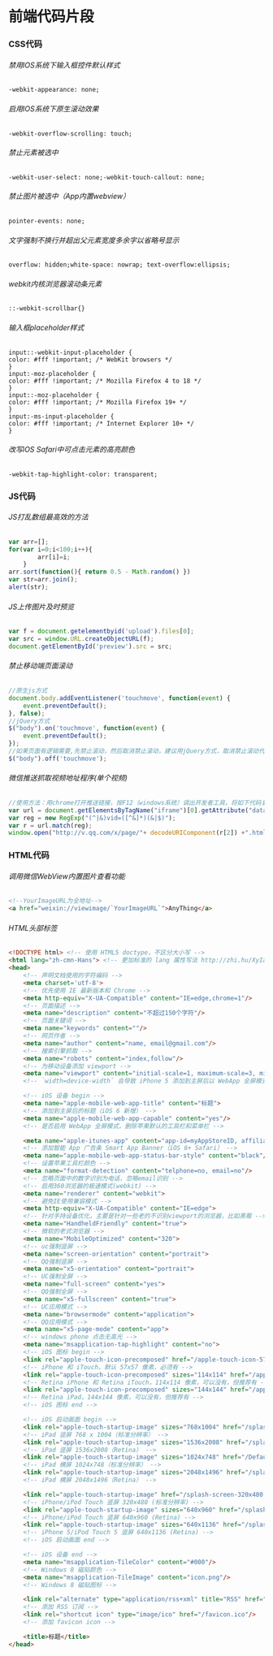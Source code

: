 前端代码片段
==
### CSS代码
###### 禁用IOS系统下输入框控件默认样式
    -webkit-appearance: none;
###### 启用IOS系统下原生滚动效果
    -webkit-overflow-scrolling: touch;
###### 禁止元素被选中
    -webkit-user-select: none;-webkit-touch-callout: none;
###### 禁止图片被选中（App内置webview）
    pointer-events: none;
###### 文字强制不换行并超出父元素宽度多余字以省略号显示
    overflow: hidden;white-space: nowrap; text-overflow:ellipsis;
###### webkit内核浏览器滚动条元素
    ::-webkit-scrollbar{}
###### 输入框placeholder样式    
    input::-webkit-input-placeholder {
    color: #fff !important; /* WebKit browsers */
    }
    input:-moz-placeholder {
    color: #fff !important; /* Mozilla Firefox 4 to 18 */
    }
    input::-moz-placeholder {
    color: #fff !important; /* Mozilla Firefox 19+ */
    }
    input:-ms-input-placeholder {
    color: #fff !important; /* Internet Explorer 10+ */
    }
###### 改写iOS Safari中可点击元素的高亮颜色
    -webkit-tap-highlight-color: transparent;
### JS代码
###### JS打乱数组最高效的方法
```js
var arr=[];
for(var i=0;i<100;i++){
        arr[i]=i;
    }
arr.sort(function(){ return 0.5 - Math.random() })
var str=arr.join();
alert(str);
```
###### JS上传图片及时预览
```js
var f = document.getelementbyid('upload').files[0];
var src = window.URL.createObjectURL(f);
document.getElementById('preview').src = src;
```
###### 禁止移动端页面滚动
```js
//原生js方式
document.body.addEventListener('touchmove', function(event) {
	event.preventDefault();
}, false);
//jQuery方式
$("body").on('touchmove', function(event) {
    event.preventDefault();
});
//如果页面有逻辑需要,先禁止滚动，然后取消禁止滚动，建议用jQuery方式，取消禁止滚动代码如下
$("body").off('touchmove');
```
###### 微信推送抓取视频地址程序(单个视频)
```js
//使用方法：用chrome打开推送链接，按F12（windows系统）调出开发者工具，将如下代码复制粘贴到console控制台即可
var url = document.getElementsByTagName("iframe")[0].getAttribute("data-src").split("?")[1];
var reg = new RegExp("(^|&)vid=([^&]*)(&|$)");
var r = url.match(reg);
window.open("http://v.qq.com/x/page/"+ decodeURIComponent(r[2]) +".html");
```
### HTML代码
###### 调用微信WebView内置图片查看功能
```html
<!--YourImageURL为全地址-->
<a href="weixin://viewimage/`YourImageURL`">AnyThing</a>
```
###### HTML头部标签
```html
<!DOCTYPE html> <!-- 使用 HTML5 doctype，不区分大小写 -->
<html lang="zh-cmn-Hans"> <!-- 更加标准的 lang 属性写法 http://zhi.hu/XyIa -->
<head>
    <!-- 声明文档使用的字符编码 -->
    <meta charset='utf-8'>
    <!-- 优先使用 IE 最新版本和 Chrome -->
    <meta http-equiv="X-UA-Compatible" content="IE=edge,chrome=1"/>
    <!-- 页面描述 -->
    <meta name="description" content="不超过150个字符"/>
    <!-- 页面关键词 -->
    <meta name="keywords" content=""/>
    <!-- 网页作者 -->
    <meta name="author" content="name, email@gmail.com"/>
    <!-- 搜索引擎抓取 -->
    <meta name="robots" content="index,follow"/>
    <!-- 为移动设备添加 viewport -->
    <meta name="viewport" content="initial-scale=1, maximum-scale=3, minimum-scale=1, user-scalable=no">
    <!-- `width=device-width` 会导致 iPhone 5 添加到主屏后以 WebApp 全屏模式打开页面时出现黑边 http://bigc.at/ios-webapp-viewport-meta.orz -->

    <!-- iOS 设备 begin -->
    <meta name="apple-mobile-web-app-title" content="标题">
    <!-- 添加到主屏后的标题（iOS 6 新增） -->
    <meta name="apple-mobile-web-app-capable" content="yes"/>
    <!-- 是否启用 WebApp 全屏模式，删除苹果默认的工具栏和菜单栏 -->

    <meta name="apple-itunes-app" content="app-id=myAppStoreID, affiliate-data=myAffiliateData, app-argument=myURL">
    <!-- 添加智能 App 广告条 Smart App Banner（iOS 6+ Safari） -->
    <meta name="apple-mobile-web-app-status-bar-style" content="black"/>
    <!-- 设置苹果工具栏颜色 -->
    <meta name="format-detection" content="telphone=no, email=no"/>
    <!-- 忽略页面中的数字识别为电话，忽略email识别 -->
    <!-- 启用360浏览器的极速模式(webkit) -->
    <meta name="renderer" content="webkit">
    <!-- 避免IE使用兼容模式 -->
    <meta http-equiv="X-UA-Compatible" content="IE=edge">
    <!-- 针对手持设备优化，主要是针对一些老的不识别viewport的浏览器，比如黑莓 -->
    <meta name="HandheldFriendly" content="true">
    <!-- 微软的老式浏览器 -->
    <meta name="MobileOptimized" content="320">
    <!-- uc强制竖屏 -->
    <meta name="screen-orientation" content="portrait">
    <!-- QQ强制竖屏 -->
    <meta name="x5-orientation" content="portrait">
    <!-- UC强制全屏 -->
    <meta name="full-screen" content="yes">
    <!-- QQ强制全屏 -->
    <meta name="x5-fullscreen" content="true">
    <!-- UC应用模式 -->
    <meta name="browsermode" content="application">
    <!-- QQ应用模式 -->
    <meta name="x5-page-mode" content="app">
    <!-- windows phone 点击无高光 -->
    <meta name="msapplication-tap-highlight" content="no">
    <!-- iOS 图标 begin -->
    <link rel="apple-touch-icon-precomposed" href="/apple-touch-icon-57x57-precomposed.png"/>
    <!-- iPhone 和 iTouch，默认 57x57 像素，必须有 -->
    <link rel="apple-touch-icon-precomposed" sizes="114x114" href="/apple-touch-icon-114x114-precomposed.png"/>
    <!-- Retina iPhone 和 Retina iTouch，114x114 像素，可以没有，但推荐有 -->
    <link rel="apple-touch-icon-precomposed" sizes="144x144" href="/apple-touch-icon-144x144-precomposed.png"/>
    <!-- Retina iPad，144x144 像素，可以没有，但推荐有 -->
    <!-- iOS 图标 end -->

    <!-- iOS 启动画面 begin -->
    <link rel="apple-touch-startup-image" sizes="768x1004" href="/splash-screen-768x1004.png"/>
    <!-- iPad 竖屏 768 x 1004（标准分辨率） -->
    <link rel="apple-touch-startup-image" sizes="1536x2008" href="/splash-screen-1536x2008.png"/>
    <!-- iPad 竖屏 1536x2008（Retina） -->
    <link rel="apple-touch-startup-image" sizes="1024x748" href="/Default-Portrait-1024x748.png"/>
    <!-- iPad 横屏 1024x748（标准分辨率） -->
    <link rel="apple-touch-startup-image" sizes="2048x1496" href="/splash-screen-2048x1496.png"/>
    <!-- iPad 横屏 2048x1496（Retina） -->

    <link rel="apple-touch-startup-image" href="/splash-screen-320x480.png"/>
    <!-- iPhone/iPod Touch 竖屏 320x480 (标准分辨率) -->
    <link rel="apple-touch-startup-image" sizes="640x960" href="/splash-screen-640x960.png"/>
    <!-- iPhone/iPod Touch 竖屏 640x960 (Retina) -->
    <link rel="apple-touch-startup-image" sizes="640x1136" href="/splash-screen-640x1136.png"/>
    <!-- iPhone 5/iPod Touch 5 竖屏 640x1136 (Retina) -->
    <!-- iOS 启动画面 end -->

    <!-- iOS 设备 end -->
    <meta name="msapplication-TileColor" content="#000"/>
    <!-- Windows 8 磁贴颜色 -->
    <meta name="msapplication-TileImage" content="icon.png"/>
    <!-- Windows 8 磁贴图标 -->

    <link rel="alternate" type="application/rss+xml" title="RSS" href="/rss.xml"/>
    <!-- 添加 RSS 订阅 -->
    <link rel="shortcut icon" type="image/ico" href="/favicon.ico"/>
    <!-- 添加 favicon icon -->

    <title>标题</title>
</head>
```
